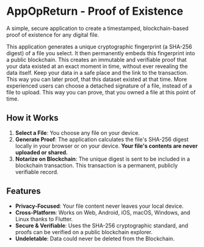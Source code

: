 # AppOpReturn - Proof of Existence

A simple, secure application to create a timestamped, blockchain-based proof of existence for any digital file.

This application generates a unique cryptographic fingerprint (a SHA-256 digest) of a file you select. It then permanently embeds this fingerprint into a public blockchain. This creates an immutable and verifiable proof that your data existed at an exact moment in time, without ever revealing the data itself. Keep your data in a safe place and the link to the transaction. This way you can later proof, that this dataset existed at that time. More experienced users can choose a detached signature of a file, instead of a file to upload. This way you can prove, that you owned a file at this point of time. 

## How it Works

1.  **Select a File**: You choose any file on your device.
2.  **Generate Proof**: The application calculates the file's SHA-256 digest locally in your browser or on your device. **Your file's contents are never uploaded or shared.**
3.  **Notarize on Blockchain**: The unique digest is sent to be included in a blockchain transaction. This transaction is a permanent, publicly verifiable record.

## Features

-   **Privacy-Focused**: Your file content never leaves your local device.
-   **Cross-Platform**: Works on Web, Android, iOS, macOS, Windows, and Linux thanks to Flutter.
-   **Secure & Verifiable**: Uses the SHA-256 cryptographic standard, and proofs can be verified on a public blockchain explorer.
-   **Undeletable**: Data could never be deleted from the Blockchain.